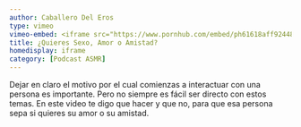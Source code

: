 ```yaml
---
author: Caballero Del Eros
type: vimeo
vimeo-embed: <iframe src="https://www.pornhub.com/embed/ph61618aff92448" frameborder="0" width="500" height="281" scrolling="no" allowfullscreen></iframe>
title: ¿Quieres Sexo, Amor o Amistad?
homedisplay: iframe
category: [Podcast ASMR]
---
```

Dejar en claro el motivo por el cual comienzas a interactuar con una persona es importante. Pero no siempre es fácil ser directo con estos temas.
En este video te digo que hacer y que no, para que esa persona sepa si quieres su amor o su amistad.
